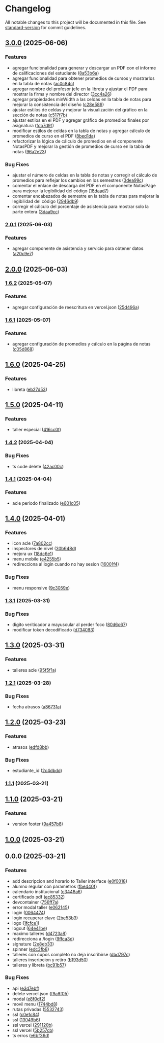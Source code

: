 # Changelog

All notable changes to this project will be documented in this file. See [standard-version](https://github.com/conventional-changelog/standard-version) for commit guidelines.

## [3.0.0](https://github.com/LuisSubiabre/hero-estudiante/compare/v2.0.1...v3.0.0) (2025-06-06)


### Features

* agregar funcionalidad para generar y descargar un PDF con el informe de calificaciones del estudiante ([8a53b6a](https://github.com/LuisSubiabre/hero-estudiante/commit/8a53b6abe0e05c892f4c943f56d13ee4b77c7fc5))
* agregar funcionalidad para obtener promedios de cursos y mostrarlos en la tabla de notas ([ac0c84c](https://github.com/LuisSubiabre/hero-estudiante/commit/ac0c84cbca76fe420ac442e443921d680df2b22e))
* agregar nombre del profesor jefe en la libreta y ajustar el PDF para mostrar la firma y nombre del director ([3cc4a26](https://github.com/LuisSubiabre/hero-estudiante/commit/3cc4a26584f5747a845dbe9a5cd6f1a62dcea085))
* agregar propiedades minWidth a las celdas en la tabla de notas para mejorar la consistencia del diseño ([c28e589](https://github.com/LuisSubiabre/hero-estudiante/commit/c28e58920197681ba800e710cdb154b40de1692e))
* ajustar estilos de celdas y mejorar la visualización del gráfico en la sección de notas ([c517f7b](https://github.com/LuisSubiabre/hero-estudiante/commit/c517f7b8b3b2a581613665b670005b97dbe9654e))
* ajustar estilos en el PDF y agregar gráfico de promedios finales por asignatura ([fcb7d91](https://github.com/LuisSubiabre/hero-estudiante/commit/fcb7d914084a54052af6241466084f095a056082))
* modificar estilos de celdas en la tabla de notas y agregar cálculo de promedios de curso en el PDF ([8bed1da](https://github.com/LuisSubiabre/hero-estudiante/commit/8bed1daa7f0450e4443feb5c4481e6a160af56a5))
* refactorizar la lógica de cálculo de promedios en el componente NotasPDF y mejorar la gestión de promedios de curso en la tabla de notas ([96a2e23](https://github.com/LuisSubiabre/hero-estudiante/commit/96a2e23f7f099d73b2f643c8c60eb97fae0154e1))


### Bug Fixes

* ajustar el número de celdas en la tabla de notas y corregir el cálculo de promedios para reflejar los cambios en los semestres ([3dea99c](https://github.com/LuisSubiabre/hero-estudiante/commit/3dea99cb20914cb8fa83702090ef2b9c24b2a0e3))
* comentar el enlace de descarga del PDF en el componente NotasPage para mejorar la legibilidad del código ([18daad7](https://github.com/LuisSubiabre/hero-estudiante/commit/18daad7d388afe4f2547b318c08c8601561ebd41))
* comentar encabezados de semestre en la tabla de notas para mejorar la legibilidad del código ([2946db9](https://github.com/LuisSubiabre/hero-estudiante/commit/2946db9f7e4620d6a8327949ca8e5f544c0d15c3))
* corregir el cálculo del porcentaje de asistencia para mostrar solo la parte entera ([3daa9cc](https://github.com/LuisSubiabre/hero-estudiante/commit/3daa9cc5ed6da34ab1b5a6109ea804563ef12867))

### [2.0.1](https://github.com/LuisSubiabre/hero-estudiante/compare/v2.0.0...v2.0.1) (2025-06-03)


### Features

* agregar componente de asistencia y servicio para obtener datos ([a20c9e7](https://github.com/LuisSubiabre/hero-estudiante/commit/a20c9e7e4801cd1d02d1346f8b9a48b1587d38a7))

## [2.0.0](https://github.com/LuisSubiabre/hero-estudiante/compare/v1.6.2...v2.0.0) (2025-06-03)

### [1.6.2](https://github.com/LuisSubiabre/hero-estudiante/compare/v1.6.1...v1.6.2) (2025-05-07)


### Features

* agregar configuración de reescritura en vercel.json ([25d496a](https://github.com/LuisSubiabre/hero-estudiante/commit/25d496a5cc634e1c93467667e725e09ea294b266))

### [1.6.1](https://github.com/LuisSubiabre/hero-estudiante/compare/v1.6.0...v1.6.1) (2025-05-07)


### Features

* agregar configuración de promedios y cálculo en la página de notas ([c05d868](https://github.com/LuisSubiabre/hero-estudiante/commit/c05d8681b3605677090056d8d0fa3e830fbafd35))

## [1.6.0](https://github.com/LuisSubiabre/hero-estudiante/compare/v1.5.0...v1.6.0) (2025-04-25)


### Features

* libreta ([eb27d53](https://github.com/LuisSubiabre/hero-estudiante/commit/eb27d53fdbce1b595c3d4e1c7023d245d60d1e5c))

## [1.5.0](https://github.com/LuisSubiabre/hero-estudiante/compare/v1.4.2...v1.5.0) (2025-04-11)


### Features

* taller especial ([416cc0f](https://github.com/LuisSubiabre/hero-estudiante/commit/416cc0fcfecf510cb30031efdfd3d34a0b9cf279))

### [1.4.2](https://github.com/LuisSubiabre/hero-estudiante/compare/v1.4.1...v1.4.2) (2025-04-04)


### Bug Fixes

* ts code delete ([42ac00c](https://github.com/LuisSubiabre/hero-estudiante/commit/42ac00ca19e44f4684f0d96bbec10763dd956bdb))

### [1.4.1](https://github.com/LuisSubiabre/hero-estudiante/compare/v1.4.0...v1.4.1) (2025-04-04)


### Features

* acle periodo finalizado ([e601c05](https://github.com/LuisSubiabre/hero-estudiante/commit/e601c05de8ba5b8c0b7c0b75ee32c03aed7ccb06))

## [1.4.0](https://github.com/LuisSubiabre/hero-estudiante/compare/v1.3.1...v1.4.0) (2025-04-01)


### Features

* icon acle ([7a802cc](https://github.com/LuisSubiabre/hero-estudiante/commit/7a802cc744052f76a3be46002f1c86c8429aad9a))
* inspectores de nivel ([30b648d](https://github.com/LuisSubiabre/hero-estudiante/commit/30b648d0c1bcd3bfe834f02cdbe3719ecf469abf))
* mejora ux ([18dc6e1](https://github.com/LuisSubiabre/hero-estudiante/commit/18dc6e1bebbe5bf4d12b6292f010028567ca154f))
* menu mobile ([e4255b5](https://github.com/LuisSubiabre/hero-estudiante/commit/e4255b59f66cb063fe565cd022b9b8e2ae2ba55f))
* redirecciona al login cuando no hay sesion ([16001f4](https://github.com/LuisSubiabre/hero-estudiante/commit/16001f4795f37f32faee5185ff2f80a1b49e8f1d))


### Bug Fixes

* menu responsive ([9c3059e](https://github.com/LuisSubiabre/hero-estudiante/commit/9c3059ea0d575144b872a071565a437df35302c8))

### [1.3.1](https://github.com/LuisSubiabre/hero-estudiante/compare/v1.3.0...v1.3.1) (2025-03-31)


### Bug Fixes

* digito veriticador a mayuscular al perder foco ([80d6c67](https://github.com/LuisSubiabre/hero-estudiante/commit/80d6c670f788e99e0806f4dd6f891fc4124ed4e9))
* modificar token decodificado ([d734083](https://github.com/LuisSubiabre/hero-estudiante/commit/d734083963fbe80523a245638b886700d41bc197))

## [1.3.0](https://github.com/LuisSubiabre/hero-estudiante/compare/v1.2.1...v1.3.0) (2025-03-31)


### Features

* talleres acle ([95f5f1a](https://github.com/LuisSubiabre/hero-estudiante/commit/95f5f1af6adf5a6aba3b27fb96d3a437f72733f7))

### [1.2.1](https://github.com/LuisSubiabre/hero-estudiante/compare/v1.2.0...v1.2.1) (2025-03-28)


### Bug Fixes

* fecha atrasos ([a86731a](https://github.com/LuisSubiabre/hero-estudiante/commit/a86731a9bcc78e4786a5907a29b144ba765e5d74))

## [1.2.0](https://github.com/LuisSubiabre/hero-estudiante/compare/v1.1.1...v1.2.0) (2025-03-23)


### Features

* atrasos ([edfd8bb](https://github.com/LuisSubiabre/hero-estudiante/commit/edfd8bb3525c230d72b0310041c1b7a895832c44))


### Bug Fixes

* estudiante_id ([2c4dbdd](https://github.com/LuisSubiabre/hero-estudiante/commit/2c4dbdd76b01afc14cf351f9652caa7902bf6f5e))

### [1.1.1](https://github.com/LuisSubiabre/hero-estudiante/compare/v1.1.0...v1.1.1) (2025-03-21)

## [1.1.0](https://github.com/LuisSubiabre/hero-estudiante/compare/v1.0.0...v1.1.0) (2025-03-21)


### Features

* version footer ([9a457b8](https://github.com/LuisSubiabre/hero-estudiante/commit/9a457b8ae13930ca9811921d203700ae300e5992))

## [1.0.0](https://github.com/LuisSubiabre/hero-estudiante/compare/v0.0.0...v1.0.0) (2025-03-21)

## 0.0.0 (2025-03-21)


### Features

* add descripcion and horario to Taller interface ([e0f0018](https://github.com/LuisSubiabre/hero-estudiante/commit/e0f001870fcf920bed235a0f31ed43b126d62c16))
* alumno regular con parametros ([fbe440f](https://github.com/LuisSubiabre/hero-estudiante/commit/fbe440f5d57990c72c8805f5e27b907fc05dc739))
* calendario institucional ([c3448a6](https://github.com/LuisSubiabre/hero-estudiante/commit/c3448a6f09b05ebba6fef42714f64798e76943ff))
* certificado pdf ([ec85332](https://github.com/LuisSubiabre/hero-estudiante/commit/ec8533214d2cfb82fad6439a56c7acf7c4ded1a6))
* devcontainer ([756ff7a](https://github.com/LuisSubiabre/hero-estudiante/commit/756ff7ad6496c49d0de912c3c8f0d207c5a1acaa))
* error modal taller ([e062145](https://github.com/LuisSubiabre/hero-estudiante/commit/e062145ca1d0e10b16f6bfce32f5c71b1a1aba8f))
* login ([0064474](https://github.com/LuisSubiabre/hero-estudiante/commit/0064474455e17bae54d35b3e2aa85e72ba1d0a4d))
* login recuperar clave ([2be53b3](https://github.com/LuisSubiabre/hero-estudiante/commit/2be53b3537c00b617c97021b4f861fb6e2fc823b))
* logo ([1fcfce1](https://github.com/LuisSubiabre/hero-estudiante/commit/1fcfce157eb52b4bc9cc025618497fdbe7e5b3b0))
* logout ([64e41be](https://github.com/LuisSubiabre/hero-estudiante/commit/64e41be745034c0bfadbb5c387de4b81cee4fe24))
* maximo talleres ([d4723a8](https://github.com/LuisSubiabre/hero-estudiante/commit/d4723a8f1f3df911acdaae032a43db9b137f0625))
* redirecciona a /login ([9ffca3d](https://github.com/LuisSubiabre/hero-estudiante/commit/9ffca3d22640ec038b4fc67f5197186cafcf9857))
* signature ([2e8eb33](https://github.com/LuisSubiabre/hero-estudiante/commit/2e8eb3341ab83ce2d63a7ce25a5464d8f2ef2c60))
* spinner ([edc3fb8](https://github.com/LuisSubiabre/hero-estudiante/commit/edc3fb8df341cff53ec3f4c1894ab319f379403f))
* talleres con cupos completo no deja inscribirse ([dbd797c](https://github.com/LuisSubiabre/hero-estudiante/commit/dbd797cabbd8894848d00bd564cd5a52daf43b68))
* talleres inscripcion y retiro ([b193d50](https://github.com/LuisSubiabre/hero-estudiante/commit/b193d50182d51a043138d78f56f6ebc1e41d71f2))
* talleres y libreta ([bc91b57](https://github.com/LuisSubiabre/hero-estudiante/commit/bc91b57927d5626b772937127636860f32d19f50))


### Bug Fixes

* api ([e3d7ebf](https://github.com/LuisSubiabre/hero-estudiante/commit/e3d7ebfd41d4aaaf673a8ba06169e8a3547e1e70))
* delete vercel.json ([f9a8f05](https://github.com/LuisSubiabre/hero-estudiante/commit/f9a8f05670b787a9bc9409d01e69614904d1f36b))
* modal ([e8f0df2](https://github.com/LuisSubiabre/hero-estudiante/commit/e8f0df26415bebacd11c74fcf45875759610624b))
* movil menu ([1744bd8](https://github.com/LuisSubiabre/hero-estudiante/commit/1744bd85d8d3e5b1e38b5a378fe129cd56b3986c))
* rutas privadas ([5532743](https://github.com/LuisSubiabre/hero-estudiante/commit/55327439b003e274d523354984661e189b284dd6))
* ssl ([c0e1c84](https://github.com/LuisSubiabre/hero-estudiante/commit/c0e1c84c84c1947e9f4fc48431834f606361852c))
* ssl ([13049b6](https://github.com/LuisSubiabre/hero-estudiante/commit/13049b6329d9ffdef5fe92b38c6909b1b3318a49))
* ssl vercel ([291120b](https://github.com/LuisSubiabre/hero-estudiante/commit/291120b8407d1e2982008c9747afdb4ad93deb12))
* ssl vercel ([5b257cb](https://github.com/LuisSubiabre/hero-estudiante/commit/5b257cbc4001bdd6dce43b4790267cee7b124ede))
* ts erros ([e6bf36d](https://github.com/LuisSubiabre/hero-estudiante/commit/e6bf36db825602e1e59471f85496d6a200a78a51))
